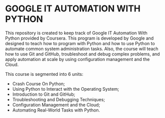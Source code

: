 # GOOGLE IT AUTOMATION WITH PYTHON
This repository is created to keep track of Google IT Automation With Python provided by Coursera. This program is developed by Google and designed to teach how to program with Python and how to use Python to automate common system administration tasks. Also, the course will teach how to use Git and GitHub, troubleshoot and debug complex problems, and apply automation at scale by using configuration management and the Cloud.

This course is segmented into 6 units:
- Crash Course On Python;
- Using Python to Interact with the Operating System;
- Introduction to Git and GitHub;
- Troubleshooting and Debugging Techniques;
- Configuration Management and the Cloud;
- Automating Real-World Tasks with Python.
